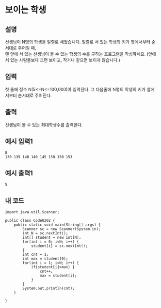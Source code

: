 # 보이는 학생

## 설명
선생님이 N명의 학생을 일렬로 세웠습니다. 일렬로 서 있는 학생의 키가 앞에서부터 순서대로 주어질 때,  
맨 앞에 서 있는 선생님이 볼 수 있는 학생의 수를 구하는 프로그램을 작성하세요. (앞에 서 있는 사람들보다 크면 보이고, 작거나 같으면 보이지 않습니다.)

## 입력
첫 줄에 정수 N(5<=N<=100,000)이 입력된다. 그 다음줄에 N명의 학생의 키가 앞에서부터 순서대로 주어진다.

## 출력
선생님이 볼 수 있는 최대학생수를 출력한다.

## 예시 입력1
```
8
130 135 148 140 145 150 150 153
```

## 예시 출력1
```
5
```

## 내 코드
```
import java.util.Scanner;

public class Code0202 {
	public static void main(String[] args) {
		Scanner sc = new Scanner(System.in);
		int N = sc.nextInt();
		int[] student = new int[N];
		for(int i = 0; i<N; i++) {
			student[i] = sc.nextInt();
		}
		int cnt = 1;
		int max = student[0];
		for(int i = 1; i<N; i++) {
			if(student[i]>max) {
				cnt++;
				max = student[i];
			}
		}
		System.out.println(cnt);
	}

}
```